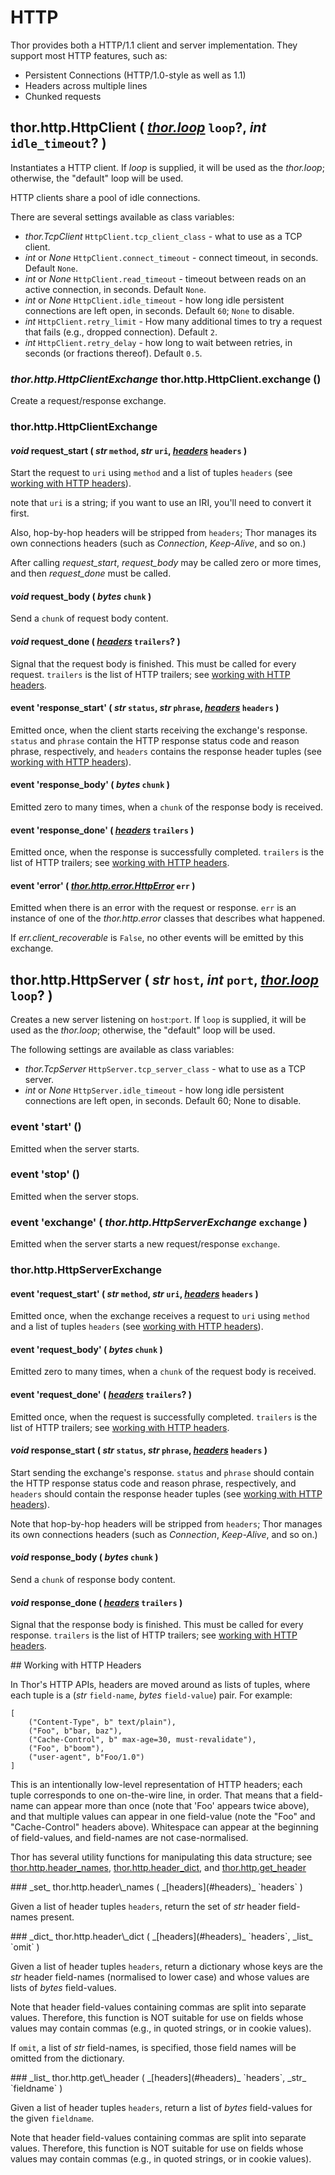 # HTTP

Thor provides both a HTTP/1.1 client and server implementation. They support most HTTP features, such as:

* Persistent Connections (HTTP/1.0-style as well as 1.1)
* Headers across multiple lines
* Chunked requests


## thor.http.HttpClient ( _[thor.loop](loop.md)_ `loop`?,  _int_ `idle_timeout`? )

Instantiates a HTTP client. If _loop_ is supplied, it will be used as the *thor.loop*; otherwise, the "default" loop will be used.

HTTP clients share a pool of idle connections.

There are several settings available as class variables:

* _thor.TcpClient_ `HttpClient.tcp_client_class` - what to use as a TCP client.
* _int_ or _None_ `HttpClient.connect_timeout` - connect timeout, in seconds. Default `None`.
* _int_ or _None_ `HttpClient.read_timeout` - timeout between reads on an active connection, in seconds. Default `None`.
* _int_ or _None_ `HttpClient.idle_timeout` - how long idle persistent connections are left open, in seconds. Default `60`; `None` to disable.
* _int_ `HttpClient.retry_limit` - How many additional times to try a request that fails (e.g., dropped connection). Default `2`.
* _int_ `HttpClient.retry_delay` - how long to wait between retries, in seconds (or fractions thereof). Default `0.5`.


### _thor.http.HttpClientExchange_ thor.http.HttpClient.exchange ()

Create a request/response exchange.

### thor.http.HttpClientExchange

#### _void_ request\_start ( _str_ `method`,  _str_ `uri`,  _[headers](#headers)_ `headers` )

Start the request to `uri` using `method` and a list of tuples `headers` (see [working with HTTP headers](#headers)).

note that `uri` is a string; if you want to use an IRI, you'll need to convert it first.

Also, hop-by-hop headers will be stripped from `headers`; Thor manages its own connections headers (such as _Connection_, _Keep-Alive_, and so on.)

After calling *request_start*, *request_body* may be called zero or more times, and then *request_done* must be called.


#### _void_ request\_body ( _bytes_ `chunk` ) 

Send a `chunk` of request body content.


#### _void_ request\_done ( _[headers](#headers)_ `trailers`? )

Signal that the request body is finished. This must be called for every request. `trailers` is the list of HTTP trailers; see [working with HTTP headers](#headers).


#### event 'response\_start' ( _str_ `status`,  _str_ `phrase`,  _[headers](#headers)_ `headers` )

Emitted once, when the client starts receiving the exchange's response. `status` and `phrase` contain the HTTP response status code and reason phrase, respectively, and `headers` contains the response header tuples (see [working with HTTP headers](#headers)).


#### event 'response\_body' ( _bytes_ `chunk` )

Emitted zero to many times, when a `chunk` of the response body is received.


#### event 'response\_done' (  _[headers](#headers)_ `trailers` )

Emitted once, when the response is successfully completed. `trailers` is the list
of HTTP trailers; see [working with HTTP headers](#headers).


#### event 'error' ( _[thor.http.error.HttpError](error.md)_ `err` )

Emitted when there is an error with the request or response. `err` is an instance of one of the *thor.http.error* classes that describes what happened.

If _err.client_recoverable_ is `False`, no other events will be emitted by this exchange.



## thor.http.HttpServer ( _str_ `host`, _int_ `port`,  _[thor.loop](loop.md)_ `loop`? )

Creates a new server listening on `host`:`port`. If `loop` is supplied, it will be used as the *thor.loop*; otherwise, the "default" loop will be used. 

The following settings are available as class variables:

* _thor.TcpServer_ `HttpServer.tcp_server_class` - what to use as a TCP server.
* _int_ or _None_ `HttpServer.idle_timeout` - how long idle persistent connections are left open, in seconds. Default 60; None to disable.

### event 'start' ()

Emitted when the server starts.

### event 'stop' ()

Emitted when the server stops.


### event 'exchange' ( _thor.http.HttpServerExchange_ `exchange` )

Emitted when the server starts a new request/response `exchange`.


### thor.http.HttpServerExchange


#### event 'request\_start' ( _str_ `method`,  _str_ `uri`,  _[headers](#headers)_ `headers` )

Emitted once, when the exchange receives a request to `uri` using `method` and a list of tuples `headers` (see [working with HTTP headers](#headers)).


#### event 'request\_body' ( _bytes_ `chunk` )

Emitted zero to many times, when a `chunk` of the request body is received.


#### event 'request\_done' (  _[headers](#headers)_ `trailers`? )

Emitted once, when the request is successfully completed. `trailers` is the list of HTTP trailers; see [working with HTTP headers](#headers).


#### _void_ response\_start ( _str_ `status`,  _str_ `phrase`,  _[headers](#headers)_ `headers` )

Start sending the exchange's response. `status` and `phrase` should contain the HTTP response status code and reason phrase, respectively, and `headers` should contain the response header tuples (see [working with HTTP headers](#headers)).

Note that hop-by-hop headers will be stripped from `headers`; Thor manages its own connections headers (such as _Connection_, _Keep-Alive_, and so on.)


#### _void_ response\_body ( _bytes_ `chunk` )

Send a `chunk` of response body content.


#### _void_ response\_done ( _[headers](#headers)_ `trailers` )

Signal that the response body is finished. This must be called for every response. `trailers` is the list of HTTP trailers; see [working with HTTP headers](#headers).



<span id="headers"/>
## Working with HTTP Headers 

In Thor's HTTP APIs, headers are moved around as lists of tuples, where each tuple is a (_str_ `field-name`, _bytes_ `field-value`) pair. For example:

    [
        ("Content-Type", b" text/plain"),
        ("Foo", b"bar, baz"),
        ("Cache-Control", b" max-age=30, must-revalidate"),
        ("Foo", b"boom"),
        ("user-agent", b"Foo/1.0")
    ]

This is an intentionally low-level representation of HTTP headers; each tuple corresponds to one on-the-wire line, in order. That means that a field-name can appear more than once (note that 'Foo' appears twice above), and that multiple values can appear in one field-value (note the "Foo" and "Cache-Control" headers above). Whitespace can appear at the beginning of field-values, and field-names are not case-normalised.

Thor has several utility functions for manipulating this data structure; see [thor.http.header_names](#header_names), [thor.http.header_dict](#header_dict), and [thor.http.get_header](#get_header)


<span id="header_names"/>
### _set_ thor.http.header\_names ( _[headers](#headers)_ `headers` )

Given a list of header tuples `headers`, return the set of _str_ header field-names present.


<span id="header_dict"/>
### _dict_ thor.http.header\_dict ( _[headers](#headers)_ `headers`,  _list_ `omit` )

Given a list of header tuples `headers`, return a dictionary whose keys are the _str_ header field-names (normalised to lower case) and whose values are lists of _bytes_ field-values. 

Note that header field-values containing commas are split into separate values. Therefore, this function is NOT suitable for use on fields whose values may contain commas (e.g., in quoted strings, or in cookie values).

If `omit`, a list of _str_ field-names, is specified, those field names will be omitted from the dictionary.


<span id="get_header"/>
### _list_ thor.http.get\_header ( _[headers](#headers)_ `headers`, _str_ `fieldname` )

Given a list of header tuples `headers`, return a list of _bytes_ field-values for the given `fieldname`. 

Note that header field-values containing commas are split into separate values. Therefore, this function is NOT suitable for use on fields whose values may contain commas (e.g., in quoted strings, or in cookie values).


